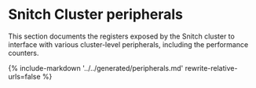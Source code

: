 # Snitch Cluster peripherals

This section documents the registers exposed by the Snitch cluster to interface with various cluster-level peripherals, including the performance counters.

{%
    include-markdown '../../generated/peripherals.md'
    rewrite-relative-urls=false
%}

